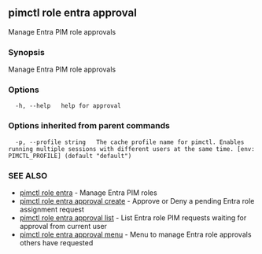 ## pimctl role entra approval

Manage Entra PIM role approvals

### Synopsis

Manage Entra PIM role approvals

### Options

```
  -h, --help   help for approval
```

### Options inherited from parent commands

```
  -p, --profile string   The cache profile name for pimctl. Enables running multiple sessions with different users at the same time. [env: PIMCTL_PROFILE] (default "default")
```

### SEE ALSO

* [pimctl role entra](pimctl_role_entra.md)	 - Manage Entra PIM roles
* [pimctl role entra approval create](pimctl_role_entra_approval_create.md)	 - Approve or Deny a pending Entra role assignment request
* [pimctl role entra approval list](pimctl_role_entra_approval_list.md)	 - List Entra role PIM requests waiting for approval from current user
* [pimctl role entra approval menu](pimctl_role_entra_approval_menu.md)	 - Menu to manage Entra role approvals others have requested

